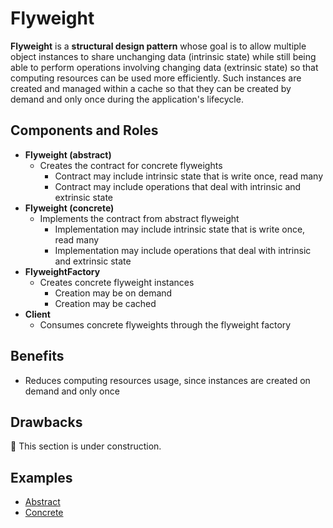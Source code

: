# Flyweight

**Flyweight** is a **structural design pattern** whose goal is to allow multiple object instances to share unchanging
data (intrinsic state) while still being able to perform operations involving changing data (extrinsic state) so that
computing resources can be used more efficiently. Such instances are created and managed within a cache so that they
can be created by demand and only once during the application's lifecycle.

## Components and Roles

- **Flyweight (abstract)**
  - Creates the contract for concrete flyweights
    - Contract may include intrinsic state that is write once, read many
    - Contract may include operations that deal with intrinsic and extrinsic state
- **Flyweight (concrete)**
  - Implements the contract from abstract flyweight
    - Implementation may include intrinsic state that is write once, read many
    - Implementation may include operations that deal with intrinsic and extrinsic state
- **FlyweightFactory**
  - Creates concrete flyweight instances
    - Creation may be on demand
    - Creation may be cached
- **Client**
  - Consumes concrete flyweights through the flyweight factory

## Benefits

- Reduces computing resources usage, since instances are created on demand and only once

## Drawbacks

:construction: This section is under construction.

## Examples

- [Abstract][1]
- [Concrete][2]

[1]: ./001_abstract/
[2]: ./002_concrete/